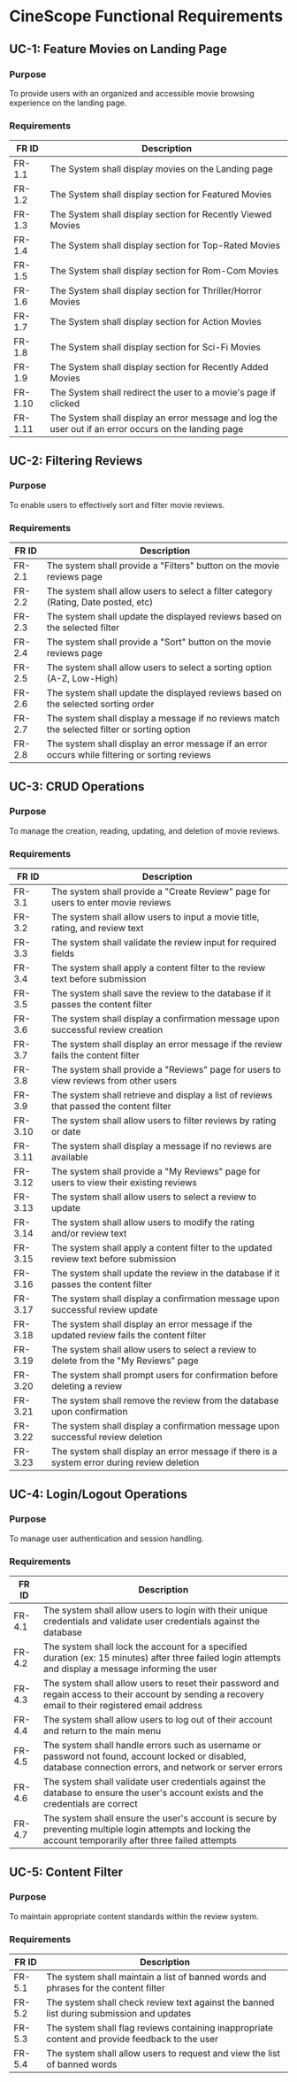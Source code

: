 # CineScope Functional Requirements

## UC-1: Feature Movies on Landing Page

### Purpose
To provide users with an organized and accessible movie browsing experience on the landing page.

### Requirements

| FR ID | Description |
|-------|-------------|
| FR-1.1 | The System shall display movies on the Landing page |
| FR-1.2 | The System shall display section for Featured Movies |
| FR-1.3 | The System shall display section for Recently Viewed Movies |
| FR-1.4 | The System shall display section for Top-Rated Movies |
| FR-1.5 | The System shall display section for Rom-Com Movies |
| FR-1.6 | The System shall display section for Thriller/Horror Movies |
| FR-1.7 | The System shall display section for Action Movies |
| FR-1.8 | The System shall display section for Sci-Fi Movies |
| FR-1.9 | The System shall display section for Recently Added Movies |
| FR-1.10 | The System shall redirect the user to a movie's page if clicked |
| FR-1.11 | The System shall display an error message and log the user out if an error occurs on the landing page |

## UC-2: Filtering Reviews

### Purpose
To enable users to effectively sort and filter movie reviews.

### Requirements

| FR ID | Description |
|-------|-------------|
| FR-2.1 | The system shall provide a "Filters" button on the movie reviews page |
| FR-2.2 | The system shall allow users to select a filter category (Rating, Date posted, etc) |
| FR-2.3 | The system shall update the displayed reviews based on the selected filter |
| FR-2.4 | The system shall provide a "Sort" button on the movie reviews page |
| FR-2.5 | The system shall allow users to select a sorting option (A-Z, Low-High) |
| FR-2.6 | The system shall update the displayed reviews based on the selected sorting order |
| FR-2.7 | The system shall display a message if no reviews match the selected filter or sorting option |
| FR-2.8 | The system shall display an error message if an error occurs while filtering or sorting reviews |

## UC-3: CRUD Operations

### Purpose
To manage the creation, reading, updating, and deletion of movie reviews.

### Requirements

| FR ID | Description |
|-------|-------------|
| FR-3.1 | The system shall provide a "Create Review" page for users to enter movie reviews |
| FR-3.2 | The system shall allow users to input a movie title, rating, and review text |
| FR-3.3 | The system shall validate the review input for required fields |
| FR-3.4 | The system shall apply a content filter to the review text before submission |
| FR-3.5 | The system shall save the review to the database if it passes the content filter |
| FR-3.6 | The system shall display a confirmation message upon successful review creation |
| FR-3.7 | The system shall display an error message if the review fails the content filter |
| FR-3.8 | The system shall provide a "Reviews" page for users to view reviews from other users |
| FR-3.9 | The system shall retrieve and display a list of reviews that passed the content filter |
| FR-3.10 | The system shall allow users to filter reviews by rating or date |
| FR-3.11 | The system shall display a message if no reviews are available |
| FR-3.12 | The system shall provide a "My Reviews" page for users to view their existing reviews |
| FR-3.13 | The system shall allow users to select a review to update |
| FR-3.14 | The system shall allow users to modify the rating and/or review text |
| FR-3.15 | The system shall apply a content filter to the updated review text before submission |
| FR-3.16 | The system shall update the review in the database if it passes the content filter |
| FR-3.17 | The system shall display a confirmation message upon successful review update |
| FR-3.18 | The system shall display an error message if the updated review fails the content filter |
| FR-3.19 | The system shall allow users to select a review to delete from the "My Reviews" page |
| FR-3.20 | The system shall prompt users for confirmation before deleting a review |
| FR-3.21 | The system shall remove the review from the database upon confirmation |
| FR-3.22 | The system shall display a confirmation message upon successful review deletion |
| FR-3.23 | The system shall display an error message if there is a system error during review deletion |

## UC-4: Login/Logout Operations

### Purpose
To manage user authentication and session handling.

### Requirements

| FR ID | Description |
|-------|-------------|
| FR-4.1 | The system shall allow users to login with their unique credentials and validate user credentials against the database |
| FR-4.2 | The system shall lock the account for a specified duration (ex: 15 minutes) after three failed login attempts and display a message informing the user |
| FR-4.3 | The system shall allow users to reset their password and regain access to their account by sending a recovery email to their registered email address |
| FR-4.4 | The system shall allow users to log out of their account and return to the main menu |
| FR-4.5 | The system shall handle errors such as username or password not found, account locked or disabled, database connection errors, and network or server errors |
| FR-4.6 | The system shall validate user credentials against the database to ensure the user's account exists and the credentials are correct |
| FR-4.7 | The system shall ensure the user's account is secure by preventing multiple login attempts and locking the account temporarily after three failed attempts |

## UC-5: Content Filter

### Purpose
To maintain appropriate content standards within the review system.

### Requirements

| FR ID | Description |
|-------|-------------|
| FR-5.1 | The system shall maintain a list of banned words and phrases for the content filter |
| FR-5.2 | The system shall check review text against the banned list during submission and updates |
| FR-5.3 | The system shall flag reviews containing inappropriate content and provide feedback to the user |
| FR-5.4 | The system shall allow users to request and view the list of banned words |